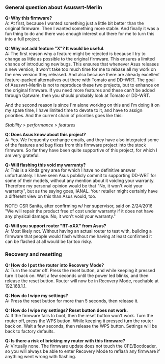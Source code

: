 ### General question about Asuswrt-Merlin

**Q: Why this firmware?**  
A: At first, because I wanted something just a little bit better than the original firmware.  Then I wanted something more stable.  And finally it was a fun thing to do and there was enough interest out there for me to turn this into a full project.

**Q: Why not add feature "X"?  It would be useful.**  
A: The first reason why a feature might be rejected is because I try to change as little as possible to the original firmware.  This ensures a limited chance of introducing new bugs.  This ensures that whenever Asus releases a new version, it won't take too much time for me to rebase all my work on the new version they released.  And also because there are already excellent feature-packed alternatives out there with Tomato and DD-WRT.  The goal of Asuswrt-Merlin is not to reproduce these two projects, but to enhance on the original firmware.  If you need more features and these can't be added through Optware, then you should probably look at Tomato or DD-WRT.

And the second reason is since I'm alone working on this and I'm doing it on my spare time, I have limited time to devote to it, and have to assign priorities.  And the current chain of priorities goes like this:

_Stability > performance > features_


**Q: Does Asus know about this project?**  
A: Yes.  We frequently exchange emails, and they have also integrated some of the features and bug fixes from this firmware project into the stock firmware.  So far they have been quite supportive of this project, for which I am very grateful.

**Q: Will flashing this void my warranty?**  
A: This is a kinda grey area for which I have no definitive answer unfortunately.  I have seen Asus publicly commit to supporting DD-WRT for some of their models, without any mention about it voiding your warranty.  Therefore my personal opinion would be that "No, it won't void your warranty", but as the saying goes, IANAL.  Your retailer might certainly have a different view on this than Asus would, too.

NOTE: CSR Sanita, after confirming w/ her supervisor, said on 2/24/2016 "We will repair the product free of cost under warranty if it does not have any physical damage. No, it won't void your warranty."

**Q: Will you support router "RT-xXX" from Asus?**  
A: Most likely not.  Without having an actual router to test with, building a firmware that people would flash without me having at least confirmed it can be flashed at all would be far too risky.


### Recovery and resetting

**Q: How do I put the router into Recovery Mode?**  
A: Turn the router off.  Press the reset button, and while keeping it pressed turn it back on.  Wait a few seconds until the power led blinks, and then release the reset button.  Router will now be in Recovery Mode, reachable at 192.168.1.1.

**Q: How do I wipe my settings?**  
A: Press the reset button for more than 5 seconds, then release it.

**Q: How do I wipe my settings?  Reset button does not work.**  
A: If the firmware fails to boot, then the reset button won't work.  Turn the router off, press the WPS button.  While keeping it pressed turn the router back on.  Wait a few seconds, then release the WPS button.  Settings will be back to factory defaults.

**Q: Is there a risk of bricking my router with this firmware?**   
A: Virtually none.  The firmware update does not touch the CFE/Bootloader, so you will always be able to enter Recovery Mode to reflash any firmware if anything went wrong with flashing.